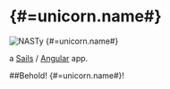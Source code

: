 # {#=unicorn.name#}

![NASTy {#=unicorn.name#}](http://i.imgur.com/LHbMISf.gif "NASTy {#=unicorn.name#}")

a [Sails](http://sailsjs.org) / [Angular](https://angularjs.org/) app.

##Behold! {#=unicorn.name#}!